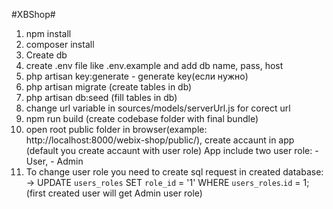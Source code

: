 #XBShop#

1) npm install
2) composer install
3) Create db
4) create .env file like .env.example and add db name, pass, host
5) php artisan key:generate - generate key(если нужно)
6) php artisan migrate (create tables in db)
7) php artisan db:seed (fill tables in db)
8) change url variable in sources/models/serverUrl.js for corect url
9) npm run build (create codebase folder with final bundle)
10) open root public folder in browser(example: http://localhost:8000/webix-shop/public/), create accaunt in app (default you create accaunt with user role) App include two user role: - User, - Admin
11) To change user role you need to create sql request in created database:
    -> UPDATE `users_roles` SET `role_id` = '1' WHERE `users_roles`.`id` = 1;
(first created user will get Admin user role)

